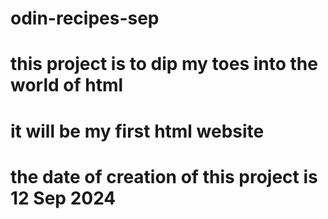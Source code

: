 # odin-recipes-sep
# this project is to dip my toes into the world of html
# it will be my first html website
# the date of creation of this project is 12 Sep 2024 